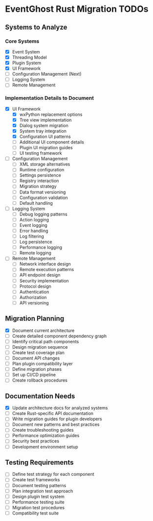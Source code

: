 # EventGhost Rust Migration TODOs

## Systems to Analyze

### Core Systems
- [x] Event System
- [x] Threading Model
- [x] Plugin System
- [x] UI Framework
- [ ] Configuration Management (Next)
- [ ] Logging System
- [ ] Remote Management

### Implementation Details to Document
- [x] UI Framework
  - [x] wxPython replacement options
  - [x] Tree view implementation
  - [x] Dialog system migration
  - [x] System tray integration
  - [x] Configuration UI patterns
  - [ ] Additional UI component details
  - [ ] Plugin UI migration guides
  - [ ] UI testing framework

- [ ] Configuration Management
  - [ ] XML storage alternatives
  - [ ] Runtime configuration
  - [ ] Settings persistence
  - [ ] Registry interaction
  - [ ] Migration strategy
  - [ ] Data format versioning
  - [ ] Configuration validation
  - [ ] Default handling

- [ ] Logging System
  - [ ] Debug logging patterns
  - [ ] Action logging
  - [ ] Event logging
  - [ ] Error handling
  - [ ] Log filtering
  - [ ] Log persistence
  - [ ] Performance logging
  - [ ] Remote logging

- [ ] Remote Management
  - [ ] Network interface design
  - [ ] Remote execution patterns
  - [ ] API endpoint design
  - [ ] Security implementation
  - [ ] Protocol design
  - [ ] Authentication
  - [ ] Authorization
  - [ ] API versioning

## Migration Planning
- [x] Document current architecture
- [ ] Create detailed component dependency graph
- [ ] Identify critical path components
- [ ] Design migration sequence
- [ ] Create test coverage plan
- [ ] Document API changes
- [ ] Plan plugin compatibility layer
- [ ] Define migration phases
- [ ] Set up CI/CD pipeline
- [ ] Create rollback procedures

## Documentation Needs
- [x] Update architecture docs for analyzed systems
- [ ] Create Rust-specific API documentation
- [ ] Write migration guides for plugin developers
- [ ] Document new patterns and best practices
- [ ] Create troubleshooting guides
- [ ] Performance optimization guides
- [ ] Security best practices
- [ ] Development environment setup

## Testing Requirements
- [ ] Define test strategy for each component
- [ ] Create test frameworks
- [ ] Document testing patterns
- [ ] Plan integration test approach
- [ ] Design plugin test system
- [ ] Performance testing suite
- [ ] Migration test procedures
- [ ] Compatibility test suite
